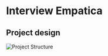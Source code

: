 # Interview Empatica

## Project design

![Project Structure](https://cloud.githubusercontent.com/assets/223858/26499514/46c007c0-4233-11e7-893e-590362d30fed.png)
